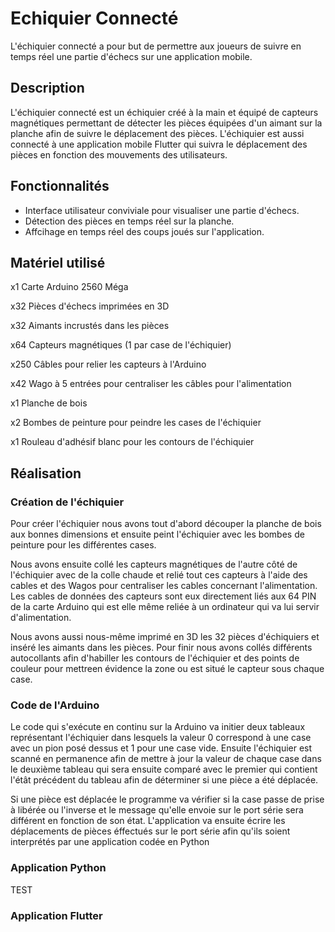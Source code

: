 # Echiquier Connecté

L'échiquier connecté a pour but de permettre aux joueurs de suivre en temps réel une partie d'échecs sur une application mobile. 

## Description

L'échiquier connecté est un échiquier créé à la main et équipé de capteurs magnétiques permettant de détecter les pièces équipées d'un aimant sur la planche afin de suivre le déplacement des pièces. L'échiquier est aussi connecté à une application mobile Flutter qui suivra le déplacement des pièces en fonction des mouvements des utilisateurs.

## Fonctionnalités

- Interface utilisateur conviviale pour visualiser une partie d'échecs.
- Détection des pièces en temps réel sur la planche.
- Affcihage en temps réel des coups joués sur l'application.

## Matériel utilisé

x1 Carte Arduino 2560 Méga

x32 Pièces d'échecs imprimées en 3D

x32 Aimants incrustés dans les pièces

x64 Capteurs magnétiques (1 par case de l'échiquier)

x250 Câbles pour relier les capteurs à l'Arduino

x42 Wago à 5 entrées pour centraliser les câbles pour l'alimentation

x1 Planche de bois

x2 Bombes de peinture pour peindre les cases de l'échiquier

x1 Rouleau d'adhésif blanc pour les contours de l'échiquier

## Réalisation 

### Création de l'échiquier

Pour créer l'échiquier nous avons tout d'abord découper la planche de bois aux bonnes dimensions et ensuite peint l'échiquier avec les bombes de peinture pour les différentes cases.

Nous avons ensuite collé les capteurs magnétiques de l'autre côté de l'échiquier avec de la colle chaude et relié tout ces capteurs à l'aide des cables et des Wagos pour centraliser les cables concernant l'alimentation. Les cables de données des capteurs sont eux directement liés aux 64 PIN de la carte Arduino qui est elle même reliée à un ordinateur qui va lui servir d'alimentation.

Nous avons aussi nous-même imprimé en 3D les 32 pièces d'échiquiers et inséré les aimants dans les pièces. Pour finir nous avons collés différents autocollants afin d'habiller les contours de l'échiquier et des points de couleur pour mettreen évidence la zone ou est situé le capteur sous chaque case.

### Code de l'Arduino

Le code qui s'exécute en continu sur la Arduino va initier deux tableaux représentant l'échiquier dans lesquels la valeur 0 correspond à une case avec un pion posé dessus et 1 pour une case vide. Ensuite l'échiquier est scanné en permanence afin de mettre à jour la valeur de chaque case dans le deuxième tableau qui sera ensuite comparé avec le premier qui contient l'étât précédent du tableau afin de déterminer si une pièce a été déplacée.

Si une pièce est déplacée le programme va vérifier si la case passe de prise à libérée ou l'inverse et le message qu'elle envoie sur le port série sera différent en fonction de son état. L'application va ensuite écrire les déplacements de pièces éffectués sur le port série afin qu'ils soient interprétés par une application codée en Python

### Application Python
TEST 
### Application Flutter



